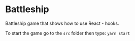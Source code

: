 # Battleship
Battleship game that shows how to use React - hooks.

To start the game go to the `src` folder
then type: `yarn start`


